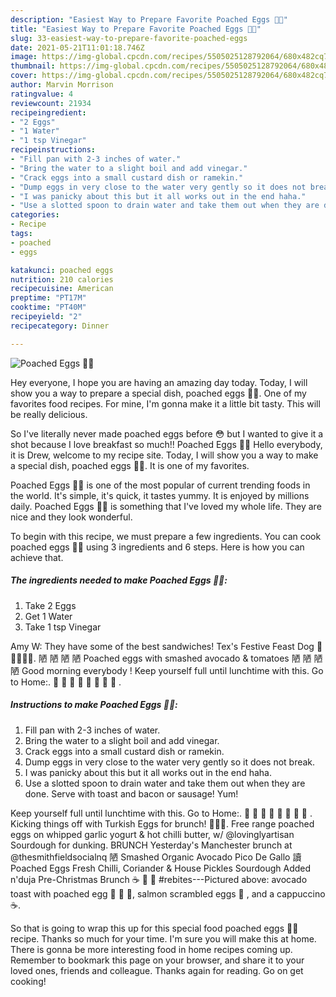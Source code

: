 ```yaml
---
description: "Easiest Way to Prepare Favorite Poached Eggs 🍞🍳"
title: "Easiest Way to Prepare Favorite Poached Eggs 🍞🍳"
slug: 33-easiest-way-to-prepare-favorite-poached-eggs
date: 2021-05-21T11:01:18.746Z
image: https://img-global.cpcdn.com/recipes/5505025128792064/680x482cq70/poached-eggs-recipe-main-photo.jpg
thumbnail: https://img-global.cpcdn.com/recipes/5505025128792064/680x482cq70/poached-eggs-recipe-main-photo.jpg
cover: https://img-global.cpcdn.com/recipes/5505025128792064/680x482cq70/poached-eggs-recipe-main-photo.jpg
author: Marvin Morrison
ratingvalue: 4
reviewcount: 21934
recipeingredient:
- "2 Eggs"
- "1 Water"
- "1 tsp Vinegar"
recipeinstructions:
- "Fill pan with 2-3 inches of water."
- "Bring the water to a slight boil and add vinegar."
- "Crack eggs into a small custard dish or ramekin."
- "Dump eggs in very close to the water very gently so it does not break."
- "I was panicky about this but it all works out in the end haha."
- "Use a slotted spoon to drain water and take them out when they are done. Serve with toast and bacon or sausage! Yum!"
categories:
- Recipe
tags:
- poached
- eggs

katakunci: poached eggs 
nutrition: 210 calories
recipecuisine: American
preptime: "PT17M"
cooktime: "PT40M"
recipeyield: "2"
recipecategory: Dinner

---
```



![Poached Eggs 🍞🍳](https://img-global.cpcdn.com/recipes/5505025128792064/680x482cq70/poached-eggs-recipe-main-photo.jpg)

Hey everyone, I hope you are having an amazing day today. Today, I will show you a way to prepare a special dish, poached eggs 🍞🍳. One of my favorites food recipes. For mine, I'm gonna make it a little bit tasty. This will be really delicious.

So I&#39;ve literally never made poached eggs before 😳 but I wanted to give it a shot because I love breakfast so much!! Poached Eggs 🍞🍳 Hello everybody, it is Drew, welcome to my recipe site. Today, I will show you a way to make a special dish, poached eggs 🍞🍳. It is one of my favorites.

Poached Eggs 🍞🍳 is one of the most popular of current trending foods in the world. It's simple, it's quick, it tastes yummy. It is enjoyed by millions daily. Poached Eggs 🍞🍳 is something that I've loved my whole life. They are nice and they look wonderful.


To begin with this recipe, we must prepare a few ingredients. You can cook poached eggs 🍞🍳 using 3 ingredients and 6 steps. Here is how you can achieve that.

<!--inarticleads1-->

##### The ingredients needed to make Poached Eggs 🍞🍳:

1. Take 2 Eggs
1. Get 1 Water
1. Take 1 tsp Vinegar


Amy W: They have some of the best sandwiches! Tex&#39;s Festive Feast Dog 🍗🐷🍲🍞🎄. 陋 陋 陋 陋 Poached eggs with smashed avocado &amp; tomatoes 陋 陋 陋 陋 Good morning everybody ! Keep yourself full until lunchtime with this. Go to Home:. 🥑 🍅 🍞 🍳 🥑 🍅 🍞 🍳 . 

<!--inarticleads2-->

##### Instructions to make Poached Eggs 🍞🍳:

1. Fill pan with 2-3 inches of water.
1. Bring the water to a slight boil and add vinegar.
1. Crack eggs into a small custard dish or ramekin.
1. Dump eggs in very close to the water very gently so it does not break.
1. I was panicky about this but it all works out in the end haha.
1. Use a slotted spoon to drain water and take them out when they are done. Serve with toast and bacon or sausage! Yum!


Keep yourself full until lunchtime with this. Go to Home:. 🥑 🍅 🍞 🍳 🥑 🍅 🍞 🍳 . Kicking things off with Turkish Eggs for brunch! 👌🏼🤩. Free range poached eggs on whipped garlic yogurt &amp; hot chilli butter, w/ @lovinglyartisan Sourdough for dunking. BRUNCH Yesterday&#39;s Manchester brunch at @thesmithfieldsocialnq 陋 Smashed Organic Avocado Pico De Gallo 讀 Poached Eggs Fresh Chilli, Coriander &amp; House Pickles Sourdough Added n&#39;duja Pre-Christmas Brunch ☕️ 🥑 🍞 #rebites---Pictured above: avocado toast with poached egg 🥚 🥑 🍞, salmon scrambled eggs 🍳 , and a cappuccino ☕️. 

So that is going to wrap this up for this special food poached eggs 🍞🍳 recipe. Thanks so much for your time. I'm sure you will make this at home. There is gonna be more interesting food in home recipes coming up. Remember to bookmark this page on your browser, and share it to your loved ones, friends and colleague. Thanks again for reading. Go on get cooking!

